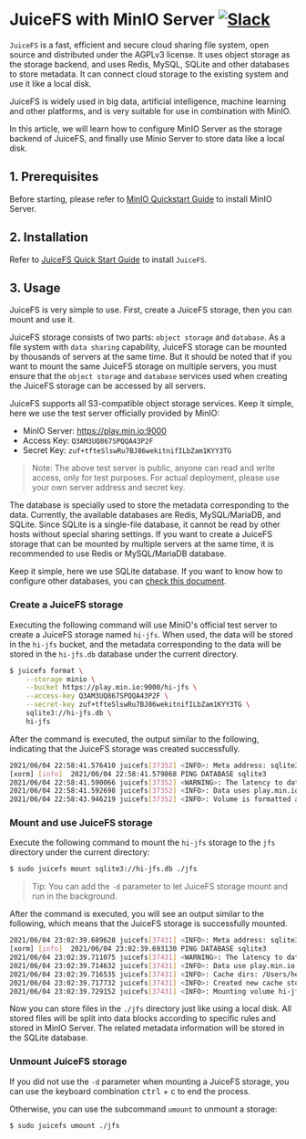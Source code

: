 # JuiceFS with MinIO Server [![Slack](https://slack.min.io/slack?type=svg)](https://slack.min.io)

`JuiceFS` is a fast, efficient and secure cloud sharing file system, open source and distributed under the AGPLv3 license. It uses object storage as the storage backend, and uses Redis, MySQL, SQLite and other databases to store metadata. It can connect cloud storage to the existing system and use it like a local disk.

JuiceFS is widely used in big data, artificial intelligence, machine learning and other platforms, and is very suitable for use in combination with MinIO.

In this article, we will learn how to configure MinIO Server as the storage backend of JuiceFS, and finally use Minio Server to store data like a local disk.

## 1. Prerequisites

Before starting, please refer to [MinIO Quickstart Guide](https://docs.min.io/docs/minio-quickstart-guide) to install MinIO Server.

## 2. Installation

Refer to [JuiceFS Quick Start Guide](https://github.com/juicedata/juicefs/blob/main/docs/en/quick_start_guide.md) to install `JuiceFS`.

## 3. Usage

JuiceFS is very simple to use. First, create a JuiceFS storage, then you can mount and use it.

JuiceFS storage consists of two parts: `object storage` and `database`. As a file system with `data sharing` capability, JuiceFS storage can be mounted by thousands of servers at the same time. But it should be noted that if you want to mount the same JuiceFS storage on multiple servers, you must ensure that the `object storage` and `database` services used when creating the JuiceFS storage can be accessed by all servers.

JuiceFS supports all S3-compatible object storage services. Keep it simple, here we use the test server officially provided by MinIO:

 - MinIO Server: <https://play.min.io:9000>
 - Access Key: `Q3AM3UQ867SPQQA43P2F`
 - Secret Key: `zuf+tfteSlswRu7BJ86wekitnifILbZam1KYY3TG`

> Note: The above test server is public, anyone can read and write access, only for test purposes. For actual deployment, please use your own server address and secret key.

The database is specially used to store the metadata corresponding to the data. Currently, the available databases are Redis, MySQL/MariaDB, and SQLite. Since SQLite is a single-file database, it cannot be read by other hosts without special sharing settings. If you want to create a JuiceFS storage that can be mounted by multiple servers at the same time, it is recommended to use Redis or MySQL/MariaDB database.

Keep it simple, here we use SQLite database. If you want to know how to configure other databases, you can [check this document](https://github.com/juicedata/juicefs/blob/main/docs/en/databases_for_metadata.md).


### Create a JuiceFS storage

Executing the following command will use MiniO's official test server to create a JuiceFS storage named `hi-jfs`. When used, the data will be stored in the `hi-jfs` bucket, and the metadata corresponding to the data will be stored in the `hi-jfs.db` database under the current directory.

```sh
$ juicefs format \
	--storage minio \
	--bucket https://play.min.io:9000/hi-jfs \
	--access-key Q3AM3UQ867SPQQA43P2F \
	--secret-key zuf+tfteSlswRu7BJ86wekitnifILbZam1KYY3TG \
    sqlite3://hi-jfs.db \
    hi-jfs
```

After the command is executed, the output similar to the following, indicating that the JuiceFS storage was created successfully.

```sh
2021/06/04 22:58:41.576410 juicefs[37352] <INFO>: Meta address: sqlite3://hi-jfs.db
[xorm] [info]  2021/06/04 22:58:41.579868 PING DATABASE sqlite3
2021/06/04 22:58:41.590066 juicefs[37352] <WARNING>: The latency to database is too high: 11.681432ms
2021/06/04 22:58:41.592698 juicefs[37352] <INFO>: Data uses play.min.io:9000/hi-jfs/
2021/06/04 22:58:43.946219 juicefs[37352] <INFO>: Volume is formatted as {Name:hi-jfs UUID:81dcbd11-401a-46d5-9265-da1afbe57366 Storage:minio Bucket:https://play.min.io:9000/hi-jfs AccessKey:Q3AM3UQ867SPQQA43P2F SecretKey:removed BlockSize:4096 Compression:none Shards:0 Partitions:0 EncryptKey:}
```

### Mount and use JuiceFS storage

Execute the following command to mount the `hi-jfs` storage to the `jfs` directory under the current directory:

```sh
$ sudo juicefs mount sqlite3://hi-jfs.db ./jfs
```

> Tip: You can add the `-d` parameter to let JuiceFS storage mount and run in the background.

After the command is executed, you will see an output similar to the following, which means that the JuiceFS storage is successfully mounted.

```sh
2021/06/04 23:02:39.689628 juicefs[37431] <INFO>: Meta address: sqlite3://hi-jfs.db
[xorm] [info]  2021/06/04 23:02:39.693130 PING DATABASE sqlite3
2021/06/04 23:02:39.711075 juicefs[37431] <WARNING>: The latency to database is too high: 19.26057ms
2021/06/04 23:02:39.714632 juicefs[37431] <INFO>: Data use play.min.io:9000/hi-jfs/
2021/06/04 23:02:39.716535 juicefs[37431] <INFO>: Cache dirs: /Users/herald/.juicefs/cache/81dcbd11-401a-46d5-9265-da1afbe57366, capacity: 1024 MB
2021/06/04 23:02:39.717732 juicefs[37431] <INFO>: Created new cache store (/Users/herald/.juicefs/cache/81dcbd11-401a-46d5-9265-da1afbe57366/): capacity (1024 MB), free ratio (10%), max pending pages (15)
2021/06/04 23:02:39.729152 juicefs[37431] <INFO>: Mounting volume hi-jfs at jfs ...
```

Now you can store files in the `./jfs` directory just like using a local disk. All stored files will be split into data blocks according to specific rules and stored in MinIO Server. The related metadata information will be stored in the SQLite database.

### Unmount JuiceFS storage

If you did not use the `-d` parameter when mounting a JuiceFS storage, you can use the keyboard combination <kbd>ctrl</kbd> + <kbd>c</kbd> to end the process.

Otherwise, you can use the subcommand `umount` to unmount a storage:

```sh
$ sudo juicefs umount ./jfs
```